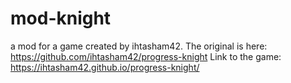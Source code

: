 # mod-knight
a mod for a game created by ihtasham42. The original is here: https://github.com/ihtasham42/progress-knight Link to the game: https://ihtasham42.github.io/progress-knight/
